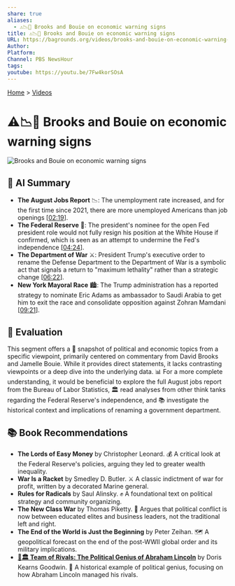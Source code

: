 ```yaml
---
share: true
aliases:
  - ⚠️📉😬 Brooks and Bouie on economic warning signs
title: ⚠️📉😬 Brooks and Bouie on economic warning signs
URL: https://bagrounds.org/videos/brooks-and-bouie-on-economic-warning-signs
Author:
Platform:
Channel: PBS NewsHour
tags:
youtube: https://youtu.be/7Fw4korSOsA
---
```

[Home](../index.md) > [Videos](./index.md)  
# ⚠️📉😬 Brooks and Bouie on economic warning signs  
![Brooks and Bouie on economic warning signs](https://youtu.be/7Fw4korSOsA)  
  
## 🤖 AI Summary  
* **The August Jobs Report** 📉: The unemployment rate increased, and for the first time since 2021, there are more unemployed Americans than job openings \[[02:19](http://www.youtube.com/watch?v=7Fw4korSOsA&t=139)].  
* **The Federal Reserve** 🏦: The president's nominee for the open Fed president role would not fully resign his position at the White House if confirmed, which is seen as an attempt to undermine the Fed's independence \[[04:24](http://www.youtube.com/watch?v=7Fw4korSOsA&t=264)].  
* **The Department of War** ⚔️: President Trump's executive order to rename the Defense Department to the Department of War is a symbolic act that signals a return to "maximum lethality" rather than a strategic change \[[06:22](http://www.youtube.com/watch?v=7Fw4korSOsA&t=382)].  
* **New York Mayoral Race** 🏙️: The Trump administration has a reported strategy to nominate Eric Adams as ambassador to Saudi Arabia to get him to exit the race and consolidate opposition against Zohran Mamdani \[[09:21](http://www.youtube.com/watch?v=7Fw4korSOsA&t=561)].  
  
## 🤔 Evaluation  
This segment offers a 🧠 snapshot of political and economic topics from a specific viewpoint, primarily centered on commentary from David Brooks and Jamelle Bouie. While it provides direct statements, it lacks contrasting viewpoints or a deep dive into the underlying data. 📊 For a more complete understanding, it would be beneficial to explore the full August jobs report from the Bureau of Labor Statistics, 🏛️ read analyses from other think tanks regarding the Federal Reserve's independence, and 📚 investigate the historical context and implications of renaming a government department.  
  
## 📚 Book Recommendations  
- **The Lords of Easy Money** by Christopher Leonard. 💰 A critical look at the Federal Reserve's policies, arguing they led to greater wealth inequality.  
- **War Is a Racket** by Smedley D. Butler. ⚔️ A classic indictment of war for profit, written by a decorated Marine general.  
- **Rules for Radicals** by Saul Alinsky. ✊ A foundational text on political strategy and community organizing.  
- **The New Class War** by Thomas Piketty. 📖 Argues that political conflict is now between educated elites and business leaders, not the traditional left and right.  
- **The End of the World is Just the Beginning** by Peter Zeihan. 🗺️ A geopolitical forecast on the end of the post-WWII global order and its military implications.  
- **[🤝🏛️ Team of Rivals: The Political Genius of Abraham Lincoln](../books/team-of-rivals-the-political-genius-of-abraham-lincoln.md)** by Doris Kearns Goodwin. 🧠 A historical example of political genius, focusing on how Abraham Lincoln managed his rivals.